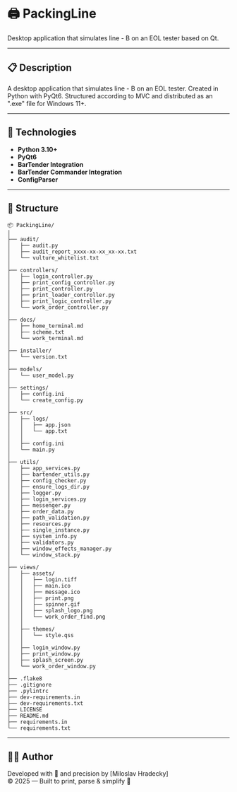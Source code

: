 # 🖨️ PackingLine

Desktop application that simulates line - B on an EOL tester based on Qt.

---

## 📋 Description

A desktop application that simulates line - B on an EOL tester.
Created in Python with PyQt6.
Structured according to MVC and distributed as an ".exe" file for Windows 11+.

---

## 🚀 Technologies

- **Python 3.10+**
- **PyQt6**
- **BarTender Integration**
- **BarTender Commander Integration**
- **ConfigParser**

---

## 📂 Structure

```
📦 PackingLine/
│
├── audit/
│   ├── audit.py
│   ├── audit_report_xxxx-xx-xx_xx-xx.txt
│   └── vulture_whitelist.txt
│
├── controllers/
│   ├── login_controller.py
│   ├── print_config_controller.py
│   ├── print_controller.py
│   ├── print_loader_controller.py
│   ├── print_logic_controller.py
│   └── work_order_controller.py
│
├── docs/
│   ├── home_terminal.md
│   ├── scheme.txt
│   └── work_terminal.md
│
├── installer/
│   └── version.txt
│
├── models/
│   └── user_model.py
│
├── settings/
│   ├── config.ini
│   └── create_config.py
│
├── src/
│   ├── logs/
│   │   ├── app.json
│   │   └── app.txt
│   │
│   ├── config.ini
│   └── main.py
│
├── utils/
│   ├── app_services.py
│   ├── bartender_utils.py
│   ├── config_checker.py
│   ├── ensure_logs_dir.py
│   ├── logger.py
│   ├── login_services.py
│   ├── messenger.py
│   ├── order_data.py
│   ├── path_validation.py
│   ├── resources.py
│   ├── single_instance.py
│   ├── system_info.py
│   ├── validators.py
│   ├── window_effects_manager.py
│   └── window_stack.py
│
├── views/
│   ├── assets/
│   │   ├── login.tiff
│   │   ├── main.ico
│   │   ├── message.ico
│   │   ├── print.png
│   │   ├── spinner.gif
│   │   ├── splash_logo.png
│   │   └── work_order_find.png
│   │
│   ├── themes/
│   │   └── style.qss
│   │
│   ├── login_window.py
│   ├── print_window.py
│   ├── splash_screen.py
│   └── work_order_window.py
│
├── .flake8
├── .gitignore
├── .pylintrc
├── dev-requirements.in
├── dev-requirements.txt
├── LICENSE
├── README.md
├── requirements.in
└── requirements.txt
```

---

## 🧑‍💻 Author

Developed with 💙 and precision by [Miloslav Hradecky]  
© 2025 — Built to print, parse & simplify 🎉